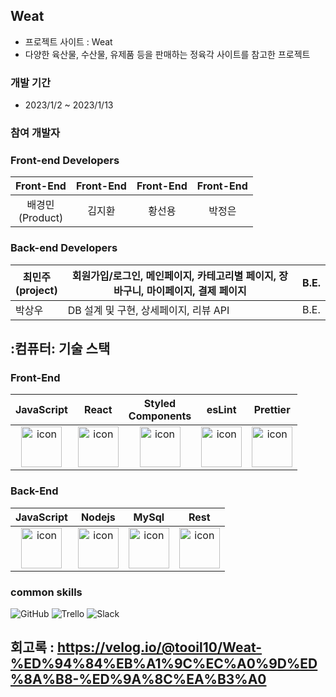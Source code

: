 
## Weat

- 프로젝트 사이트 : Weat
- 다양한 육산물, 수산물, 유제품 등을 판매하는 정육각 사이트를 참고한 프로젝트

### 개발 기간

- 2023/1/2 ~ 2023/1/13

### 참여 개발자

### **Front-end Developers**

| Front-End | Front-End | Front-End | Front-End |
| :---: | :---: | :---: | :---: |
| 배경민<br>(Product) | 김지환 | 황선용 | 박정은 |

### Back-end Developers

| 최민주<br>(project) | 회원가입/로그인, 메인페이지, 카테고리별 페이지, 장바구니, 마이페이지, 결제 페이지 | B.E. |
| --- | --- | --- |
| 박상우 | DB 설계 및 구현, 상세페이지, 리뷰 API | B.E. |



## :컴퓨터: 기술 스택
### Front-End
|JavaScript|React|Styled <br/> Components|esLint|Prettier|
| :--: | :--: | :--: | :--: | :--: |
| <img src="https://techstack-generator.vercel.app/js-icon.svg" alt="icon" width="65" height="65" /> | <img src="https://techstack-generator.vercel.app/react-icon.svg" alt="icon" width="65" height="65" /> | <img src="https://styled-components.com/logo.png" alt="icon" width="65" height="65" /> | <img src="https://techstack-generator.vercel.app/eslint-icon.svg" alt="icon" width="65" height="65" /> | <img src="https://techstack-generator.vercel.app/prettier-icon.svg" alt="icon" width="65" height="65" /> |
### Back-End
|JavaScript|Nodejs|MySql|Rest|
| :--: | :--: | :--: | :--: |
| <img src="https://techstack-generator.vercel.app/js-icon.svg" alt="icon" width="65" height="65" /> | <img src="https://techstack-generator.vercel.app/nginx-icon.svg" alt="icon" width="65" height="65" /> | <img src="https://techstack-generator.vercel.app/mysql-icon.svg" alt="icon" width="65" height="65" /> | <img src="https://techstack-generator.vercel.app/restapi-icon.svg" alt="icon" width="65" height="65" /> |

### common skills
![GitHub](https://img.shields.io/badge/github-%23121011.svg?style=for-the-badge&logo=github&logoColor=white)
![Trello](https://img.shields.io/badge/Trello-%23026AA7.svg?style=for-the-badge&logo=Trello&logoColor=white)
![Slack](https://img.shields.io/badge/Slack-4A154B?style=for-the-badge&logo=slack&logoColor=white)


## 회고록 : https://velog.io/@tooil10/Weat-%ED%94%84%EB%A1%9C%EC%A0%9D%ED%8A%B8-%ED%9A%8C%EA%B3%A0

